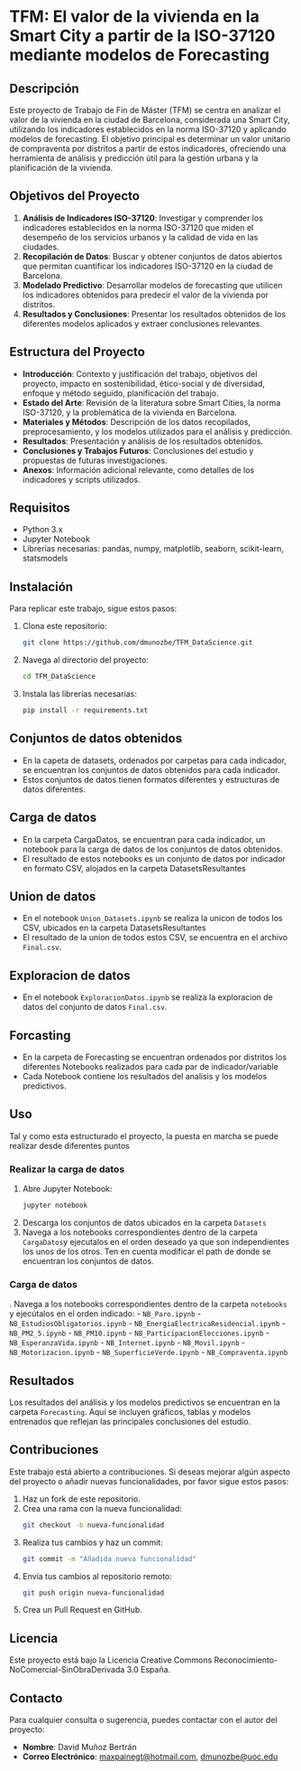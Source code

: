 # TFM: El valor de la vivienda en la Smart City a partir de la ISO-37120 mediante modelos de Forecasting

## Descripción

Este proyecto de Trabajo de Fin de Máster (TFM) se centra en analizar el valor de la vivienda en la ciudad de Barcelona, considerada una Smart City, utilizando los indicadores establecidos en la norma ISO-37120 y aplicando modelos de forecasting. El objetivo principal es determinar un valor unitario de compraventa por distritos a partir de estos indicadores, ofreciendo una herramienta de análisis y predicción útil para la gestión urbana y la planificación de la vivienda.

## Objetivos del Proyecto

1. **Análisis de Indicadores ISO-37120**: Investigar y comprender los indicadores establecidos en la norma ISO-37120 que miden el desempeño de los servicios urbanos y la calidad de vida en las ciudades.
2. **Recopilación de Datos**: Buscar y obtener conjuntos de datos abiertos que permitan cuantificar los indicadores ISO-37120 en la ciudad de Barcelona.
3. **Modelado Predictivo**: Desarrollar modelos de forecasting que utilicen los indicadores obtenidos para predecir el valor de la vivienda por distritos.
4. **Resultados y Conclusiones**: Presentar los resultados obtenidos de los diferentes modelos aplicados y extraer conclusiones relevantes.

## Estructura del Proyecto

- **Introducción**: Contexto y justificación del trabajo, objetivos del proyecto, impacto en sostenibilidad, ético-social y de diversidad, enfoque y método seguido, planificación del trabajo.
- **Estado del Arte**: Revisión de la literatura sobre Smart Cities, la norma ISO-37120, y la problemática de la vivienda en Barcelona.
- **Materiales y Métodos**: Descripción de los datos recopilados, preprocesamiento, y los modelos utilizados para el análisis y predicción.
- **Resultados**: Presentación y análisis de los resultados obtenidos.
- **Conclusiones y Trabajos Futuros**: Conclusiones del estudio y propuestas de futuras investigaciones.
- **Anexos**: Información adicional relevante, como detalles de los indicadores y scripts utilizados.

## Requisitos

- Python 3.x
- Jupyter Notebook
- Librerías necesarias: pandas, numpy, matplotlib, seaborn, scikit-learn, statsmodels

## Instalación 

Para replicar este trabajo, sigue estos pasos:

1. Clona este repositorio:
    ```bash
    git clone https://github.com/dmunozbe/TFM_DataScience.git
    ```
2. Navega al directorio del proyecto:
    ```bash
    cd TFM_DataScience
    ```
3. Instala las librerías necesarias:
    ```bash
    pip install -r requirements.txt
    ```
    
## Conjuntos de datos obtenidos
- En la capeta de datasets, ordenados por carpetas para cada indicador, se encuentran los conjuntos de datos obtenidos para cada indicador.
- Estos conjuntos de datos tienen formatos diferentes y estructuras de datos diferentes.

## Carga de datos
- En la carpeta CargaDatos, se encuentran para cada indicador, un notebook para la carga de datos de los conjuntos de datos obtenidos.
- El resultado de estos notebooks es un conjunto de datos por indicador en formato CSV, alojados en la carpeta DatasetsResultantes

## Union de datos
- En el notebook `Union_Datasets.ipynb` se realiza la unicon de todos los CSV, ubicados en la carpeta DatasetsResultantes
- El resultado de la union de todos estos CSV, se encuentra en el archivo `Final.csv`.

## Exploracion de datos
- En el notebook `ExploracionDatos.ipynb` se realiza la exploracion de datos del conjunto de datos `Final.csv`.

## Forcasting
- En la carpeta de Forecasting se encuentran ordenados por distritos los diferentes Notebooks realizados para cada par de indicador/variable
- Cada Notebook contiene los resultados del analisis y los modelos predictivos.

## Uso
Tal y como esta estructurado el proyecto, la puesta en marcha se puede realizar desde diferentes puntos

### Realizar la carga de datos
1. Abre Jupyter Notebook:
    ```bash
    jupyter notebook
    ```
2. Descarga los conjuntos de datos ubicados en la carpeta `Datasets`
3. Navega a los notebooks correspondientes dentro de la carpeta `CargaDatos`y ejecutalos en el orden deseado ya que son independientes los unos de los otros. Ten en cuenta modificar el path de donde se encuentran los conjuntos de datos.


### Carga de datos
. Navega a los notebooks correspondientes dentro de la carpeta `notebooks` y ejecútalos en el orden indicado:
    - `NB_Paro.ipynb`
    - `NB_EstudiosObligatorios.ipynb`
    - `NB_EnergiaElectricaResidencial.ipynb`
    - `NB_PM2_5.ipynb`
    - `NB_PM10.ipynb`
    - `NB_ParticipacionElecciones.ipynb`
    - `NB_EsperanzaVida.ipynb`
    - `NB_Internet.ipynb`
    - `NB_Movil.ipynb`
    - `NB_Motorizacion.ipynb`
    - `NB_SuperficieVerde.ipynb`
    - `NB_Compraventa.ipynb`

## Resultados

Los resultados del análisis y los modelos predictivos se encuentran en la carpeta `Forecasting`. Aquí se incluyen gráficos, tablas y modelos entrenados que reflejan las principales conclusiones del estudio.

## Contribuciones

Este trabajo está abierto a contribuciones. Si deseas mejorar algún aspecto del proyecto o añadir nuevas funcionalidades, por favor sigue estos pasos:

1. Haz un fork de este repositorio.
2. Crea una rama con la nueva funcionalidad:
    ```bash
    git checkout -b nueva-funcionalidad
    ```
3. Realiza tus cambios y haz un commit:
    ```bash
    git commit -m "Añadida nueva funcionalidad"
    ```
4. Envía tus cambios al repositorio remoto:
    ```bash
    git push origin nueva-funcionalidad
    ```
5. Crea un Pull Request en GitHub.

## Licencia

Este proyecto está bajo la Licencia Creative Commons Reconocimiento-NoComercial-SinObraDerivada 3.0 España.

## Contacto

Para cualquier consulta o sugerencia, puedes contactar con el autor del proyecto:

- **Nombre**: David Muñoz Bertrán
- **Correo Electrónico**: maxpainegt@hotmail.com, dmunozbe@uoc.edu
